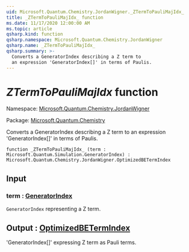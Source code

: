 ```yaml
---
uid: Microsoft.Quantum.Chemistry.JordanWigner._ZTermToPauliMajIdx_
title: _ZTermToPauliMajIdx_ function
ms.date: 11/17/2020 12:00:00 AM
ms.topic: article
qsharp.kind: function
qsharp.namespace: Microsoft.Quantum.Chemistry.JordanWigner
qsharp.name: _ZTermToPauliMajIdx_
qsharp.summary: >-
  Converts a GeneratorIndex describing a Z term to
  an expression 'GeneratorIndex[]' in terms of Paulis.
---
```


# _ZTermToPauliMajIdx_ function

Namespace: [Microsoft.Quantum.Chemistry.JordanWigner](xref:Microsoft.Quantum.Chemistry.JordanWigner)

Package: [Microsoft.Quantum.Chemistry](https://nuget.org/packages/Microsoft.Quantum.Chemistry)


Converts a GeneratorIndex describing a Z term toan expression 'GeneratorIndex[]' in terms of Paulis.

```qsharp
function _ZTermToPauliMajIdx_ (term : Microsoft.Quantum.Simulation.GeneratorIndex) : Microsoft.Quantum.Chemistry.JordanWigner.OptimizedBETermIndex
```


## Input

### term : [GeneratorIndex](xref:Microsoft.Quantum.Simulation.GeneratorIndex)

`GeneratorIndex` representing a Z term.



## Output : [OptimizedBETermIndex](xref:Microsoft.Quantum.Chemistry.JordanWigner.OptimizedBETermIndex)

'GeneratorIndex[]' expressing Z term as Pauli terms.